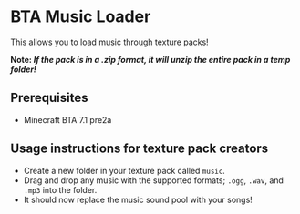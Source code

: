 # BTA Music Loader

This allows you to load music through texture packs!

**Note: *If the pack is in a .zip format, it will unzip the entire pack in a temp folder!***


## Prerequisites

- Minecraft BTA 7.1 pre2a


## Usage instructions for texture pack creators

- Create a new folder in your texture pack called `music`.
- Drag and drop any music with the supported formats; `.ogg`, `.wav`, and `.mp3` into the folder.
- It should now replace the music sound pool with your songs!
